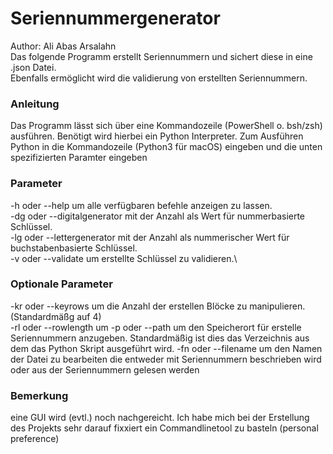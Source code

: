 # Seriennummergenerator
Author: Ali Abas Arsalahn\
Das folgende Programm erstellt Seriennummern und sichert diese in eine .json Datei.\
Ebenfalls ermöglicht wird die validierung von erstellten Seriennummern.

### Anleitung
Das Programm lässt sich über eine Kommandozeile (PowerShell o. bsh/zsh) ausführen. 
Benötigt wird hierbei ein Python Interpreter. Zum Ausführen Python in die Kommandozeile (Python3 für macOS) eingeben und die unten spezifizierten Paramter eingeben

### Parameter
-h oder --help um alle verfügbaren befehle anzeigen zu lassen.\
-dg oder --digitalgenerator mit der Anzahl als Wert für nummerbasierte Schlüssel.\
-lg oder --lettergenerator mit der Anzahl als nummerischer Wert für buchstabenbasierte Schlüssel.\
-v oder --validate um erstellte Schlüssel zu validieren.\

### Optionale Parameter
-kr oder --keyrows um die Anzahl der erstellen Blöcke zu manipulieren. (Standardmäßg auf 4)\
-rl oder --rowlength um
-p oder --path um den Speicherort für erstelle Seriennummern anzugeben. Standardmäßig ist dies das Verzeichnis aus dem das Python Skript ausgeführt wird.
-fn oder --filename um den Namen der Datei zu bearbeiten die entweder mit Seriennummern beschrieben wird oder aus der Seriennummern gelesen werden

### Bemerkung
eine GUI wird (evtl.) noch nachgereicht. Ich habe mich bei der Erstellung des Projekts sehr darauf fixxiert ein Commandlinetool zu basteln (personal preference)